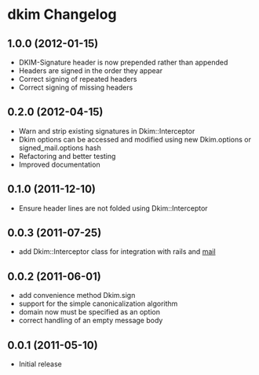 # dkim Changelog

## 1.0.0 (2012-01-15)
* DKIM-Signature header is now prepended rather than appended
* Headers are signed in the order they appear
* Correct signing of repeated headers
* Correct signing of missing headers

## 0.2.0 (2012-04-15)
* Warn and strip existing signatures in Dkim::Interceptor
* Dkim options can be accessed and modified using new Dkim.options or signed_mail.options hash
* Refactoring and better testing
* Improved documentation

## 0.1.0 (2011-12-10)
* Ensure header lines are not folded using Dkim::Interceptor

## 0.0.3 (2011-07-25)
* add Dkim::Interceptor class for integration with rails and [mail](https://github.com/mikel/mail)

## 0.0.2 (2011-06-01)

* add convenience method Dkim.sign
* support for the simple canonicalization algorithm
* domain now must be specified as an option
* correct handling of an empty message body


## 0.0.1 (2011-05-10)

* Initial release

